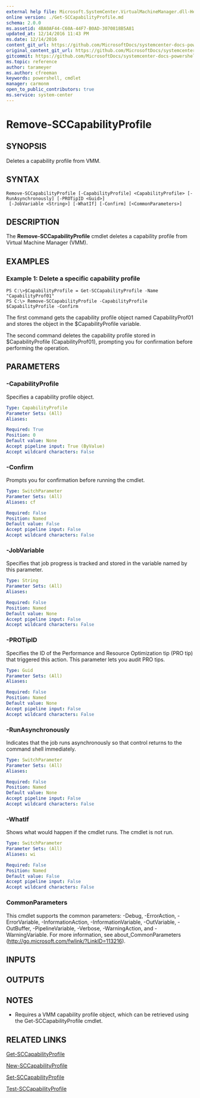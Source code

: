```yaml
---
external help file: Microsoft.SystemCenter.VirtualMachineManager.dll-Help.xml
online version: ./Get-SCCapabilityProfile.md
schema: 2.0.0
ms.assetid: 4BA0AF44-C60A-44F7-B0AD-3070818B5A81
updated_at: 12/14/2016 11:43 PM
ms.date: 12/14/2016
content_git_url: https://github.com/MicrosoftDocs/systemcenter-docs-powershell/blob/master/systemcenter-cmdlets/SystemCenter2016/VirtualMachineManager/v1.0/Remove-SCCapabilityProfile.md
original_content_git_url: https://github.com/MicrosoftDocs/systemcenter-docs-powershell/blob/master/systemcenter-cmdlets/SystemCenter2016/VirtualMachineManager/v1.0/Remove-SCCapabilityProfile.md
gitcommit: https://github.com/MicrosoftDocs/systemcenter-docs-powershell/blob/96cd9bd2780eb6b78c540fa00d3b8a4313e3ed40/systemcenter-cmdlets/SystemCenter2016/VirtualMachineManager/v1.0/Remove-SCCapabilityProfile.md
ms.topic: reference
author: tarameyer
ms.author: cfreeman
keywords: powershell, cmdlet
manager: carmonm
open_to_public_contributors: true
ms.service: system-center
---
```


# Remove-SCCapabilityProfile

## SYNOPSIS
Deletes a capability profile from VMM.

## SYNTAX

```
Remove-SCCapabilityProfile [-CapabilityProfile] <CapabilityProfile> [-RunAsynchronously] [-PROTipID <Guid>]
 [-JobVariable <String>] [-WhatIf] [-Confirm] [<CommonParameters>]
```

## DESCRIPTION
The **Remove-SCCapabilityProfile** cmdlet deletes a capability profile from Virtual Machine Manager (VMM).

## EXAMPLES

### Example 1: Delete a specific capability profile
```
PS C:\>$CapabilityProfile = Get-SCCapabilityProfile -Name "CapabilityProf01"
PS C:\> Remove-SCCapabilityProfile -CapabilityProfile $CapabilityProfile -Confirm
```

The first command gets the capability profile object named CapabilityProf01 and stores the object in the $CapabilityProfile variable.

The second command deletes the capability profile stored in $CapabilityProfile (CapabilityProf01), prompting you for confirmation before performing the operation.

## PARAMETERS

### -CapabilityProfile
Specifies a capability profile object.

```yaml
Type: CapabilityProfile
Parameter Sets: (All)
Aliases: 

Required: True
Position: 0
Default value: None
Accept pipeline input: True (ByValue)
Accept wildcard characters: False
```

### -Confirm
Prompts you for confirmation before running the cmdlet.

```yaml
Type: SwitchParameter
Parameter Sets: (All)
Aliases: cf

Required: False
Position: Named
Default value: False
Accept pipeline input: False
Accept wildcard characters: False
```

### -JobVariable
Specifies that job progress is tracked and stored in the variable named by this parameter.

```yaml
Type: String
Parameter Sets: (All)
Aliases: 

Required: False
Position: Named
Default value: None
Accept pipeline input: False
Accept wildcard characters: False
```

### -PROTipID
Specifies the ID of the Performance and Resource Optimization tip (PRO tip) that triggered this action.
This parameter lets you audit PRO tips.

```yaml
Type: Guid
Parameter Sets: (All)
Aliases: 

Required: False
Position: Named
Default value: None
Accept pipeline input: False
Accept wildcard characters: False
```

### -RunAsynchronously
Indicates that the job runs asynchronously so that control returns to the command shell immediately.

```yaml
Type: SwitchParameter
Parameter Sets: (All)
Aliases: 

Required: False
Position: Named
Default value: None
Accept pipeline input: False
Accept wildcard characters: False
```

### -WhatIf
Shows what would happen if the cmdlet runs.
The cmdlet is not run.

```yaml
Type: SwitchParameter
Parameter Sets: (All)
Aliases: wi

Required: False
Position: Named
Default value: False
Accept pipeline input: False
Accept wildcard characters: False
```

### CommonParameters
This cmdlet supports the common parameters: -Debug, -ErrorAction, -ErrorVariable, -InformationAction, -InformationVariable, -OutVariable, -OutBuffer, -PipelineVariable, -Verbose, -WarningAction, and -WarningVariable. For more information, see about_CommonParameters (http://go.microsoft.com/fwlink/?LinkID=113216).

## INPUTS

## OUTPUTS

## NOTES
* Requires a VMM capability profile object, which can be retrieved using the Get-SCCapabilityProfile cmdlet.

## RELATED LINKS

[Get-SCCapabilityProfile](xref:SystemCenter2016/VirtualMachineManager/v1.0/Get-SCCapabilityProfile.md)

[New-SCCapabilityProfile](xref:SystemCenter2016/VirtualMachineManager/v1.0/New-SCCapabilityProfile.md)

[Set-SCCapabilityProfile](xref:SystemCenter2016/VirtualMachineManager/v1.0/Set-SCCapabilityProfile.md)

[Test-SCCapabilityProfile](xref:SystemCenter2016/VirtualMachineManager/v1.0/Test-SCCapabilityProfile.md)

